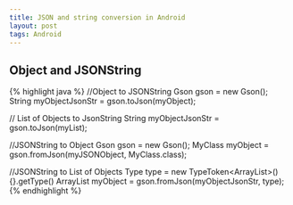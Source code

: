 ```yaml
---
title: JSON and string conversion in Android
layout: post
tags: Android
---
```


## Object and JSONString  
{% highlight java %}
//Object to JSONString
Gson gson = new Gson();
String myObjectJsonStr = gson.toJson(myObject);

// List of Objects to JsonString
String myObjectJsonStr = gson.toJson(myList);


//JSONString to Object
Gson gson = new Gson();
MyClass myObject = gson.fromJson(myJSONObject, MyClass.class);

//JSONString to List of Objects
Type type = new TypeToken<ArrayList<MyClass>>() {}.getType()
ArrayList<MyClass> myObject = gson.fromJson(myObjectJsonStr, type);
{% endhighlight %}
